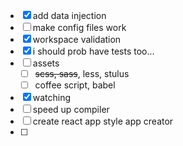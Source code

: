 - [x] add data injection
- [ ] make config files work
- [x] workspace validation
- [x] i should prob have tests too...
- [ ] assets
  - [ ] ~~scss, sass~~, less, stulus
  - [ ] coffee script, babel
- [x] watching
- [ ] speed up compiler
- [ ] create react app style app creator
- [ ]